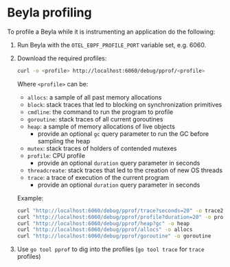 # Beyla profiling

To profile a Beyla while it is instrumenting an application do the following:

1. Run Beyla with the `OTEL_EBPF_PROFILE_PORT` variable set, e.g. 6060.
2. Download the required profiles:

   ```sh
   curl -o <profile> http://localhost:6060/debug/pprof/<profile>
   ```

   Where `<profile>` can be:

   - `allocs`: a sample of all past memory allocations
   - `block`: stack traces that led to blocking on synchronization primitives
   - `cmdline`: the command to run the program to profile
   - `goroutine`: stack traces of all current goroutines
   - `heap`: a sample of memory allocations of live objects
     - provide an optional `gc` query parameter to run the GC before sampling the heap
   - `mutex`: stack traces of holders of contended mutexes
   - `profile`: CPU profile
     - provide an optional `duration` query parameter in seconds
   - `threadcreate`: stack traces that led to the creation of new OS threads
   - `trace`: a trace of execution of the current program
     - provide an optional `duration` query parameter in seconds

   Example:

   ```sh
   curl "http://localhost:6060/debug/pprof/trace?seconds=20" -o trace20s
   curl "http://localhost:6060/debug/pprof/profile?duration=20" -o profile20s
   curl "http://localhost:6060/debug/pprof/heap?gc" -o heap
   curl "http://localhost:6060/debug/pprof/allocs" -o allocs
   curl "http://localhost:6060/debug/pprof/goroutine" -o goroutine
   ```

3. Use `go tool pprof` to dig into the profiles (`go tool trace` for `trace` profiles)
